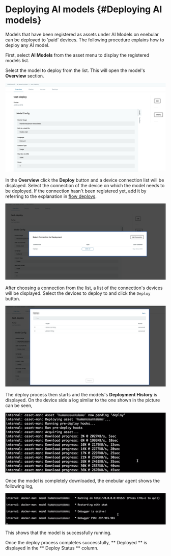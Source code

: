 
# Deploying AI models {#Deploying AI models}

Models that have been registered as assets under AI Models on enebular can be deployed to 'paid' devices. The following procedure explains how to deploy any AI model.

First, select **AI Models** from the asset menu to display the registered models list.

Select the model to deploy from the list. This will open the model's **Overview** section.

![Deploy overview](./../../img/AIModels/deployOverview.png)

In the **Overview** click the **Deploy** button and a device connection list will be displayed. Select the connection of the device on which the model needs to be deployed. If the connection hasn't been registered yet, add it by referring to the explanation in [flow deploys](../Deploy/index.md).

![Deploy connection](./../../img/AIModels/deployConnection.png)

After choosing a connection from the list, a list of the connection's devices will be displayed. Select the devices to deploy to and click the `Deploy` button.

![Deploy connection](./../../img/AIModels/deployThing.png)

The deploy process then starts and the models's **Deployment History** is displayed. On the device side a log similar to the one shown in the picture can be seen,

![Model download](./../../img/AIModels/modelDownload.png)

Once the model is completely downloaded, the enebular agent shows the following log,

![Model running](./../../img/AIModels/modelRunning.png)

This shows that the model is successfully running.

Once the deploy process completes successfully, ** Deployed ** is displayed in the ** Deploy Status ** column.
